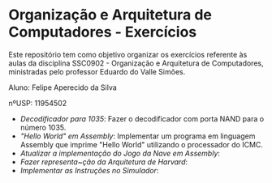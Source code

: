 # Organização e Arquitetura de Computadores - Exercícios

Este repositório tem como objetivo organizar os exercícios referente às aulas da disciplina SSC0902 - Organização e Arquitetura de Computadores, ministradas pelo professor Eduardo do Valle Simões.

Aluno: Felipe Aperecido da Silva

nºUSP: 11954502 

* *Decodificador para 1035*: Fazer o decodificador com porta NAND para o número 1035.
* *"Hello World" em Assembly*: Implementar um programa em linguagem Assembly que imprime "Hello World" utilizando o processador do ICMC.
* *Atualizar a implementação do Jogo da Nave em Assembly*: 
* *Fazer representa~ção da Arquitetura de Harvard*: 
* *Implementar as Instruções no Simulador*: 
